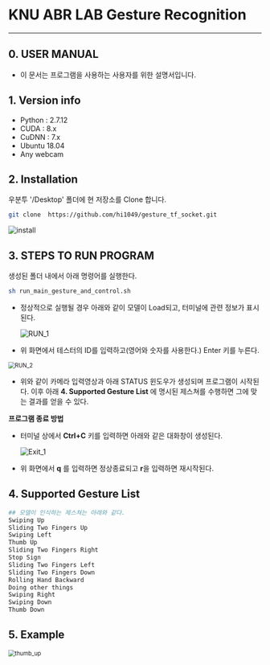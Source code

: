 # KNU ABR LAB Gesture Recognition

------------------------------------------------------



## 0. USER MANUAL

* 이 문서는 프로그램을 사용하는 사용자를 위한 설명서입니다.





## 1. Version info

* Python :  2.7.12
* CUDA : 8.x
* CuDNN : 7.x
* Ubuntu 18.04
* Any webcam





## 2. Installation

 우분투 '/Desktop' 폴더에 현 저장소를 Clone 합니다.

```bash
git clone  https://github.com/hi1049/gesture_tf_socket.git
```

<img src="/home/woongjae/D_4000/project/gesture_tf_socket/samples/install.png" alt="install" style="zoom:100%;" />





## 3. STEPS TO RUN PROGRAM

생성된 폴더 내에서 아래 명령어를 실행한다.

```bash
sh run_main_gesture_and_control.sh
```

* 정상적으로 실행될 경우 아래와 같이 모델이 Load되고, 터미널에 관련 정보가 표시된다.

  ![RUN_1](/home/woongjae/D_4000/project/gesture_tf_socket/samples/RUN_1.png)

* 위 화면에서 테스터의 ID를 입력하고(영어와 숫자를 사용한다.) Enter 키를 누른다.

<img src="/home/woongjae/D_4000/project/gesture_tf_socket/samples/RUN_2.png" alt="RUN_2" style="zoom:80%;" />

* 위와 같이 카메라 입력영상과 아래 STATUS 윈도우가 생성되며 프로그램이 시작된다. 이후 아래 **4. Supported Gesture List** 에 명시된 제스쳐를 수행하면 그에 맞는 결과를 얻을 수 있다.



**프로그램 종료 방법**

* 터미널 상에서 **Ctrl+C** 키를 입력하면 아래와 같은 대화창이 생성된다.

  ![Exit_1](/home/woongjae/D_4000/project/gesture_tf_socket/samples/Exit_1.png)

* 위 화면에서 **q** 를 입력하면 정상종료되고 **r**을 입력하면 재시작된다.





## 4. Supported Gesture List

``` python
## 모델이 인식하는 제스쳐는 아래와 같다.
Swiping Up
Sliding Two Fingers Up
Swiping Left
Thumb Up
Sliding Two Fingers Right
Stop Sign
Sliding Two Fingers Left
Sliding Two Fingers Down
Rolling Hand Backward
Doing other things
Swiping Right
Swiping Down
Thumb Down
```





## 5. Example

<img src="/home/woongjae/D_4000/project/gesture_tf_socket/samples/thumb_up.png" alt="thumb_up" style="zoom:80%;" />



